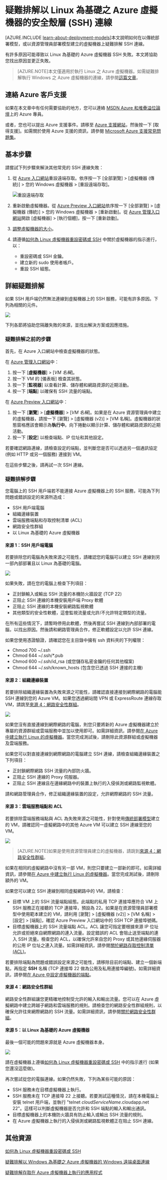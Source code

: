 <properties
	pageTitle="無法透過 SSH 連線到 Azure VM | Microsoft Azure"
	description="疑難排解執行 Linux 的 Azure 虛擬機器的安全殼層 (SSH) 連線"
	services="virtual-machines"
	documentationCenter=""
	authors="dsk-2015"
	manager="timlt"
	editor=""
	tags="top-support-issue,azure-service-management,azure-resource-manager"/>

<tags
	ms.service="virtual-machines"
	ms.workload="infrastructure-services"
	ms.tgt_pltfrm="vm-linux"
	ms.devlang="na"
	ms.topic="article"
	ms.date="09/25/2015"
	ms.author="dkshir"/>

# 疑難排解以 Linux 為基礎之 Azure 虛擬機器的安全殼層 (SSH) 連線

[AZURE.INCLUDE [learn-about-deployment-models](../../includes/learn-about-deployment-models-include.md)]本文說明如何在以傳統部署模型，或以資源管理員部署模型建立的虛擬機器上疑難排解 SSH 連線。


有許多原因可能導致以 Linux 為基礎的 Azure 虛擬機器 SSH 失敗。本文將協助您找出原因並更正失敗。

> [AZURE.NOTE]本文僅適用於執行 Linux 之 Azure 虛擬機器。如需疑難排解執行 Windows 之 Azure 虛擬機器的連線，請參閱[這篇文章](virtual-machines-troubleshoot-remote-desktop-connections.md)。

## 連絡 Azure 客戶支援

如果在本文章中有任何需要協助的地方，您可以連絡 [MSDN Azure 和堆疊溢位論壇](http://azure.microsoft.com/support/forums/)上的 Azure 專員。

或者，您也可以提出 Azure 支援事件。請移至 [Azure 支援網站](http://azure.microsoft.com/support/options/)，然後按一下 [取得支援]。如需關於使用 Azure 支援的資訊，請參閱 [Microsoft Azure 支援常見問題集](http://azure.microsoft.com/support/faq/)。


## 基本步驟

請嘗試下列步驟來解決其他常見的 SSH 連線失敗：

1. 從 [Azure 入口網站](https://portal.azure.com)重設遠端存取。依序按一下 [全部瀏覽] > [虛擬機器 (傳統)] > 您的 Windows 虛擬機器 > [重設遠端存取]。

	![重設遠端存取](./media/virtual-machines-troubleshoot-ssh-connections/Portal-SSH-Reset-Windows.png)

2. 重新啟動虛擬機器。從 [Azure Preview 入口網站](https://portal.azure.com)依序按一下 [全部瀏覽] > [虛擬機器 (傳統)] > 您的 Windows 虛擬機器 > [重新啟動]。從 [Azure 管理入口網站](https://manage.windowsazure.com)開啟 [虛擬機器] > [執行個體]，按一下 [重新啟動]。

3. [調整虛擬機器的大小](https://msdn.microsoft.com/library/dn168976.aspx)。

4. 請遵循[如何為 Linux 虛擬機器重設密碼或 SSH](virtual-machines-linux-use-vmaccess-reset-password-or-ssh.md) 中關於虛擬機器的指示進行，以：

	- 重設密碼或 SSH 金鑰。
	- 建立新的 sudo 使用者帳戶。
	- 重設 SSH 組態。

## 詳細疑難排解

如果 SSH 用戶端仍然無法連線到虛擬機器上的 SSH 服務，可能有許多原因。下列為相關的元件。

![](./media/virtual-machines-troubleshoot-ssh-connections/ssh-tshoot1.png)

下列各節將協助您隔離失敗的來源，並找出解決方案或因應措施。

### 疑難排解之前的步驟

首先，在 Azure 入口網站中檢查虛擬機器的狀態。

在 [Azure 管理入口網站](https://manage.windowsazure.com)中：

1. 按一下 [**虛擬機器**] > [*VM 名稱*]。
2. 按一下 VM 的 [儀表板] 檢查其狀態。
3. 按一下 [**監視器**] 以查看計算、儲存體和網路資源的近期活動。
4. 按一下 [**端點**] 以確保有 SSH 流量的端點。

在 [Azure Preview 入口網站](https://portal.azure.com)中：

1. 按一下 [**瀏覽**] > [**虛擬機器**] > [*VM 名稱*]。如果是在 Azure 資源管理員中建立的虛擬機器，請按一下 [瀏覽] > [虛擬機器 (v2)] > [VM 名稱]。虛擬機器的狀態窗格應該會顯示為**執行中**。向下捲動以顯示計算、儲存體和網路資源的近期活動。
2. 按一下 [**設定**] 以檢查端點、IP 位址和其他設定。

若要確認網路連線，請檢查設定的端點，並判斷您是否可以透過另一個通訊協定 (例如 HTTP 或另一個服務) 連接到 VM。

在這些步驟之後，請再試一次 SSH 連線。


### 疑難排解步驟

您電腦上的 SSH 用戶端若不能連接 Azure 虛擬機器上的 SSH 服務，可能為下列問題或錯誤設定的來源所造成：

- SSH 用戶端電腦
- 組織邊緣裝置
- 雲端服務端點和存取控制清單 (ACL)
- 網路安全性群組
- 以 Linux 為基礎的 Azure 虛擬機器

#### 來源 1：SSH 用戶端電腦

若要排除您的電腦為失敗來源之可能性，請確認您的電腦可以建立 SSH 連線到另一部內部部署且以 Linux 為基礎的電腦。

![](./media/virtual-machines-troubleshoot-ssh-connections/ssh-tshoot2.png)

如果失敗，請在您的電腦上檢查下列項目：

- 正封鎖輸入或輸出 SSH 流量的本機防火牆設定 (TCP 22)
- 正阻止 SSH 連線的本機安裝用戶端 Proxy 軟體
- 正阻止 SSH 連線的本機安裝網路監視軟體
- 其他類型的安全性軟體，這會監視流量或允許/不允許特定類型的流量。

在所有這些情況下，請暫時停用此軟體，然後再嘗試 SSH 連線到內部部署的電腦，以找出原因。然後請和網路管理員合作，修正軟體設定以允許 SSH 連線。

如果您使用憑證驗證，請確認您在主目錄中擁有 ssh 資料夾的下列權限：

- Chmod 700 ~/.ssh
- Chmod 644 ~/.ssh/*.pub
- Chmod 600 ~/.ssh/id\_rsa (或您儲存私密金鑰的任何其他檔案)
- Chmod 644 ~/.ssh/known\_hosts (包含您已透過 SSH 連接的主機)

#### 來源 2：組織邊緣裝置

若要排除組織邊緣裝置為失敗來源之可能性，請確認直接連接到網際網路的電腦能 SSH 連線到您的 Azure VM。如果您透過網站間 VPN 或 ExpressRoute 連線存取 VM，請跳至[來源 4：網路安全性群組](#nsg)。

![](./media/virtual-machines-troubleshoot-ssh-connections/ssh-tshoot3.png)

如果您沒有直接連線到網際網路的電腦，則您只要將新的 Azure 虛擬機器建立於專屬的資源群組或雲端服務中並加以使用即可。如需詳細資訊，請參閱[在 Azure 中建立執行 Linux 的虛擬機器](virtual-machines-linux-tutorial.md)。當您完成測試後，請刪除此資源群組或虛擬機器及雲端服務。

如果您可以對直接連線到網際網路的電腦建立 SSH 連線，請檢查組織邊緣裝置之下列項目：

- 正封鎖網際網路 SSH 流量的內部防火牆。
- 正阻止 SSH 連線的 Proxy 伺服器。
- 正阻止 SSH 連線且在邊緣網路中的裝置上執行的入侵偵測或網路監視軟體。

請和網路管理員合作，修正組織邊緣裝置的設定，允許網際網路的 SSH 流量。

#### 來源 3：雲端服務端點和 ACL

若要排除雲端服務端點與 ACL 為失敗來源之可能性，針對使用[傳統部署模型](../resource-manager-deployment-model.md)建立的 VM，請確認同一虛擬網路中的其他 Azure VM 可以建立 SSH 連線至您的 VM。

![](./media/virtual-machines-troubleshoot-ssh-connections/ssh-tshoot4.png)

> [AZURE.NOTE]如果是使用資源管理員建立的虛擬機器，請跳到[來源 4：網路安全性群組](#nsg)。

如果在相同的虛擬網路中沒有另一部 VM，則您只要建立一部新的即可。如需詳細資訊，請參閱[在 Azure 中建立執行 Linux 的虛擬機器](virtual-machines-linux-tutorial.md)。當您完成測試後，請刪除額外的 VM。

如果您可以建立 SSH 連線到相同虛擬網路中的 VM，請檢查：

- 目標 VM 上的 SSH 流量端點組態。此端點的私用 TCP 連接埠應符合 VM 上 SSH 服務正在接聽的 TCP 連接埠，預設為 22。如果是在資源管理員部署模型中使用範本建立的 VM，請利用 [瀏覽] > [虛擬機器 (v2)] > [VM 名稱] > [設定] > [端點]，確認 Azure Preview 入口網站中的 SSH TCP 連接埠號碼。
- 目標虛擬機器上的 SSH 流量端點 ACL。ACL 讓您可指定要根據來源 IP 位址允許或拒絕來自網際網路的連入流量。設定錯誤的 ACL 會阻止送至端點的連入 SSH 流量。檢查您的 ACL，以確保允許來自您的 Proxy 或其他邊緣伺服器的公用 IP 位址之連入流量。如需詳細資訊，請參閱[關於網路存取控制清單 (ACL)](../virtual-network/virtual-networks-acl.md)。

若要排除端點為問題或錯誤設定來源之可能性，請移除目前的端點、建立一個新端點，再指定 **SSH** 名稱 (TCP 連接埠 22 做為公用及私用連接埠編號)。如需詳細資訊，請參閱[在 Azure 中設定虛擬機器的端點](virtual-machines-set-up-endpoints.md)。

<a id="nsg"></a>
#### 來源 4：網路安全性群組

網路安全性群組讓您更精確地控制受允許的輸入和輸出流量。您可以在 Azure 虛擬網路中建立跨越子網路和雲端服務的規則。請檢查您的網路安全性群組規則，以確保允許往來網際網路的 SSH 流量。如需詳細資訊，請參閱[關於網路安全性群組](../traffic-manager/virtual-networks-nsg.md)。

#### 來源 5：以 Linux 為基礎的 Azure 虛擬機器

最後一個可能的問題來源就是 Azure 虛擬機器本身。

![](./media/virtual-machines-troubleshoot-ssh-connections/ssh-tshoot5.png)

請在虛擬機器上遵循[如何為 Linux 虛擬機器重設密碼或 SSH](virtual-machines-linux-use-vmaccess-reset-password-or-ssh.md) 中的指示進行 (如果您還沒這麼做)。

再次嘗試從您的電腦連線。如果仍然失敗，下列為某些可能的原因：

- SSH 服務未在目標虛擬機器上執行。
- SSH 服務未在 TCP 連接埠 22 上接聽。若要測試這種情況，請在本機電腦上安裝 telnet 用戶端，並執行 "telnet *cloudServiceName*.cloudapp.net 22"。這樣可以判斷虛擬機器是否允許和 SSH 端點的輸入和輸出通訊。
- 目標虛擬機器上的本機防火牆具有防止輸入或輸出 SSH 流量的規則。
- 在 Azure 虛擬機器上執行的入侵偵測或網路監視軟體正在阻止 SSH 連線。


## 其他資源

[如何為 Linux 虛擬機器重設密碼或 SSH](virtual-machines-linux-use-vmaccess-reset-password-or-ssh.md)

[疑難排解以 Windows 為基礎之 Azure 虛擬機器的 Windows 遠端桌面連線](virtual-machines-troubleshoot-remote-desktop-connections.md)

[疑難排解存取在 Azure 虛擬機器上執行的應用程式](virtual-machines-troubleshoot-access-application.md)

<!---HONumber=Oct15_HO1-->